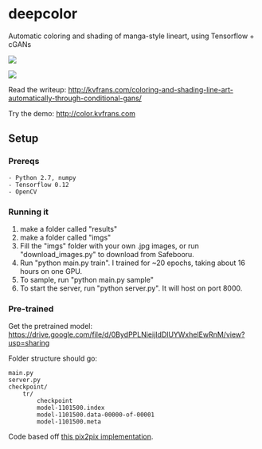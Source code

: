 # deepcolor

Automatic coloring and shading of manga-style lineart, using Tensorflow + cGANs

![](http://kvfrans.com/content/images/2017/03/Screen-Shot-2017-03-01-at-11-09-09-PM-1.png)

![](http://kvfrans.com/content/images/2017/03/Screen-Shot-2017-03-01-at-11-09-13-PM.png)

Read the writeup:
http://kvfrans.com/coloring-and-shading-line-art-automatically-through-conditional-gans/

Try the demo:
http://color.kvfrans.com

## Setup

### Prereqs
    - Python 2.7, numpy
    - Tensorflow 0.12
    - OpenCV

### Running it
1. make a folder called "results"
2. make a folder called "imgs"
3. Fill the "imgs" folder with your own .jpg images, or run "download_images.py" to download from Safebooru.
4. Run "python main.py train". I trained for ~20 epochs, taking about 16 hours on one GPU.
5. To sample, run "python main.py sample"
6. To start the server, run "python server.py". It will host on port 8000.

### Pre-trained

Get the pretrained model:
https://drive.google.com/file/d/0BydPPLNieijIdDlUYWxhelEwRnM/view?usp=sharing

Folder structure should go:
```
main.py
server.py
checkpoint/
    tr/
        checkpoint
        model-1101500.index
        model-1101500.data-00000-of-00001
        model-1101500.meta
```


Code based off [this pix2pix implementation](https://github.com/yenchenlin/pix2pix-tensorflow).
